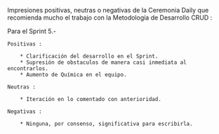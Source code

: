 Impresiones positivas, neutras o negativas de la Ceremonia Daily que recomienda mucho el trabajo con la Metodología de Desarrollo CRUD : 

Para el Sprint 5.-

	Positivas : 

		* Clarificación del desarrollo en el Sprint.
		* Supresión de obstaculos de manera casi inmediata al encontrarlos.
		* Aumento de Química en el equipo.

	Neutras :

		* Iteración en lo comentado con anterioridad.

	Negativas :

		* Ninguna, por consenso, significativa para escribirla.
	
